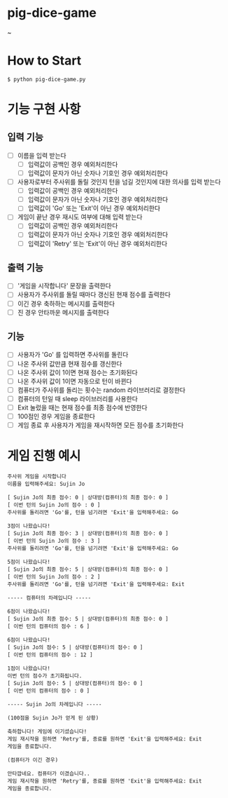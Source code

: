 # pig-dice-game
~

# How to Start
```
$ python pig-dice-game.py
```

# 기능 구현 사항
## 입력 기능
- [ ] 이름을 입력 받는다
    - [ ] 입력값이 공백인 경우 예외처리한다
    - [ ] 입력값이 문자가 아닌 숫자나 기호인 경우 예외처리한다
- [ ] 사용자로부터 주사위를 돌릴 것인지 턴을 넘길 것인지에 대한 의사를 입력 받는다
    - [ ] 입력값이 공백인 경우 예외처리한다
    - [ ] 입력값이 문자가 아닌 숫자나 기호인 경우 예외처리한다
    - [ ] 입력값이 'Go' 또는 'Exit'이 아닌 경우 예외처리한다
- [ ] 게임이 끝난 경우 재시도 여부에 대해 입력 받는다
    - [ ] 입력값이 공백인 경우 예외처리한다
    - [ ] 입력값이 문자가 아닌 숫자나 기호인 경우 예외처리한다
    - [ ] 입력값이 'Retry' 또는 'Exit'이 아닌 경우 예외처리한다

## 출력 기능
- [ ] '게임을 시작합니다' 문장을 출력한다
- [ ] 사용자가 주사위를 돌릴 때마다 갱신된 현재 점수를 출력한다
- [ ] 이긴 경우 축하하는 메시지를 출력한다
- [ ] 진 경우 안타까운 메시지를 출력한다

## 기능
- [ ] 사용자가 'Go' 를 입력하면 주사위를 돌린다
- [ ] 나온 주사위 값만큼 현재 점수를 갱신한다
- [ ] 나온 주사위 값이 1이면 현재 점수는 초기화된다
- [ ] 나온 주사위 값이 1이면 자동으로 턴이 바뀐다
- [ ] 컴퓨터가 주사위를 돌리는 횟수는 random 라이브러리로 결정한다 
- [ ] 컴퓨터의 턴일 때 sleep 라이브러리를 사용한다
- [ ] Exit 눌렀을 때는 현재 점수를 최종 점수에 반영한다
- [ ] 100점인 경우 게임을 종료한다
- [ ] 게임 종료 후 사용자가 게임을 재시작하면 모든 점수를 초기화한다

# 게임 진행 예시
```
주사위 게임을 시작합니다
이름을 입력해주세요: Sujin Jo

[ Sujin Jo의 최종 점수: 0 | 상대방(컴퓨터)의 최종 점수: 0 ]
[ 이번 턴의 Sujin Jo의 점수 : 0 ]
주사위를 돌리려면 'Go'를, 턴을 넘기려면 'Exit'을 입력해주세요: Go

3점이 나왔습니다!
[ Sujin Jo의 최종 점수: 3 | 상대방(컴퓨터)의 최종 점수: 0 ]
[ 이번 턴의 Sujin Jo의 점수 : 3 ]
주사위를 돌리려면 'Go'를, 턴을 넘기려면 'Exit'을 입력해주세요: Go

5점이 나왔습니다!
[ Sujin Jo의 최종 점수: 5 | 상대방(컴퓨터)의 최종 점수: 0 ]
[ 이번 턴의 Sujin Jo의 점수 : 2 ]
주사위를 돌리려면 'Go'를, 턴을 넘기려면 'Exit'을 입력해주세요: Exit

----- 컴퓨터의 차례입니다 -----

6점이 나왔습니다!
[ Sujin Jo의 최종 점수: 5 | 상대방(컴퓨터)의 최종 점수: 0 ]
[ 이번 턴의 컴퓨터의 점수 : 6 ]

6점이 나왔습니다!
[ Sujin Jo의 점수: 5 | 상대방(컴퓨터)의 점수: 0 ]
[ 이번 턴의 컴퓨터의 점수 : 12 ]

1점이 나왔습니다!
이번 턴의 점수가 초기화됩니다.
[ Sujin Jo의 점수: 5 | 상대방(컴퓨터)의 점수: 0 ]
[ 이번 턴의 컴퓨터의 점수 : 0 ]

----- Sujin Jo의 차례입니다 -----

(100점을 Sujin Jo가 얻게 된 상황)

축하합니다! 게임에 이기셨습니다!
게임 재시작을 원하면 'Retry'를, 종료를 원하면 'Exit'을 입력해주세요: Exit
게임을 종료합니다.

(컴퓨터가 이긴 경우)

안타깝네요. 컴퓨터가 이겼습니다..
게임 재시작을 원하면 'Retry'를, 종료를 원하면 'Exit'을 입력해주세요: Exit
게임을 종료합니다.

```